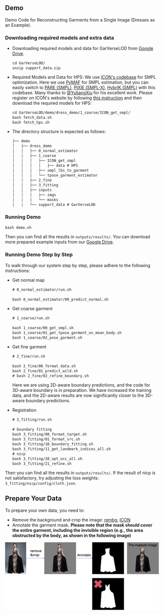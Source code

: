 ## Demo

Demo Code for Reconstructing Garments from a Single Image (Dresses as an Example).

### Downloading required models and extra data

- Downloading required models and data for GarVerseLOD from [Google Drive](https://drive.google.com/file/d/1ylz5EoVFPmEAhO1cwUjO_zfa-oz5n608/view?usp=sharing). 

  ```
  cd GarVerseLOD/
  unzip support_data.zip
  ```

- Required Models and Data for HPS: We use [ICON's codebase](https://github.com/YuliangXiu/ICON) for SMPL optimization. Here we use [PyMAF](https://github.com/HongwenZhang/PyMAF#necessary-files) for SMPL estimation, but you can easily switch to [PARE (SMPL)](https://github.com/mkocabas/PARE#demo), [PIXIE (SMPL-X)](https://pixie.is.tue.mpg.de/), [HybrIK (SMPL)](https://github.com/Jeff-sjtu/HybrIK) with this codebase. Many thanks to [@YuliangXiu](https://github.com/YuliangXiu) for his excellent work. Please register on ICON's website by following [this instruction](https://github.com/YuliangXiu/ICON/blob/master/docs/installation.md) and then download the required models for HPS:

  ```
  cd GarVerseLOD/demo/dress_demo/1_coarse/ICON_get_smpl/
  bash fetch_data.sh
  bash fetch_hps.sh
  ```

- The directory structure is expected as follows:

  ```
  ├── demo
  │   ├── dress_demo
  │   │   ├── 0_normal_estimator
  │   │   ├── 1_coarse
  │   │   │   ├── ICON_get_smpl
  │   │   │   │   ├── data # HPS
  │   │   │   ├── smpl_lbs_to_garment
  │   │   │   └── tpose_garment_estimator
  │   │   ├── 2_fine
  │   │   ├── 3_fitting
  │   │   ├── inputs
  │   │   │   ├── imgs
  │   │   │   └── masks
  │   │   └── support_data # GarVerseLOD
  ```
### Running Demo
  ```
bash demo.sh
  ```
Then you can find all the results in `outputs/results/`. You can download more prepared example inputs from our [Google Drive](https://drive.google.com/file/d/1LAWB4tuYRslJEQcn6l8uDPDfaeqKS9Yj/view?usp=sharing).

### Running Demo Step by Step

To walk through our system step by step, please adhere to the following instructions:

- Get normal map

  ```
  # 0_normal_estimator/run.sh
  
  bash 0_normal_estimator/00_predict_normal.sh
  ```

- Get coarse garment

  ```
  # 1_coarse/run.sh
  
  bash 1_coarse/00_get_smpl.sh
  bash 1_coarse/01_get_tpose_garment_on_mean_body.sh
  bash 1_coarse/02_pose_garment.sh
  ```

- Get fine garment

  ```
  # 2_fine/run.sh
  
  bash 2_fine/00_format_data.sh
  bash 2_fine/01_predict_wild.sh
  # bash 2_fine/02_refine_boundary.sh
  ```

  Here we are using 2D-aware boundary predictions, and the code for 3D-aware boundary is in preparation. We have increased the training data, and the 2D-aware results are now significantly closer to the 3D-aware boundary predictions.

- Registration

  ```
  # 3_fitting/run.sh
  
  # boundary fitting
  bash 3_fitting/00_format_target.sh
  bash 3_fitting/01_format_src.sh
  bash 3_fitting/10_boundary_fitting.sh
  bash 3_fitting/11_get_landmark_indices_all.sh
  # nicp
  bash 3_fitting/20_opt_occ_all.sh
  bash 3_fitting/21_refine.sh
  ```

Then you can find all the results in `outputs/results/`. If the result of nicp is not satisfactory, try adjusting the loss weights: `3_fitting/nicp/config/cloth.json`. 

## Prepare Your Data

To prepare your own data, you need to:

- Remove the background and crop the image: [rembg](https://github.com/danielgatis/rembg), [ICON](https://github.com/YuliangXiu/ICON)
- Annotate the garment mask. **Please note that the mask should cover the entire garment, including the invisible region (e.g., the area obstructed by the body, as shown in the following image)**

<img src="./dress_mask.png">